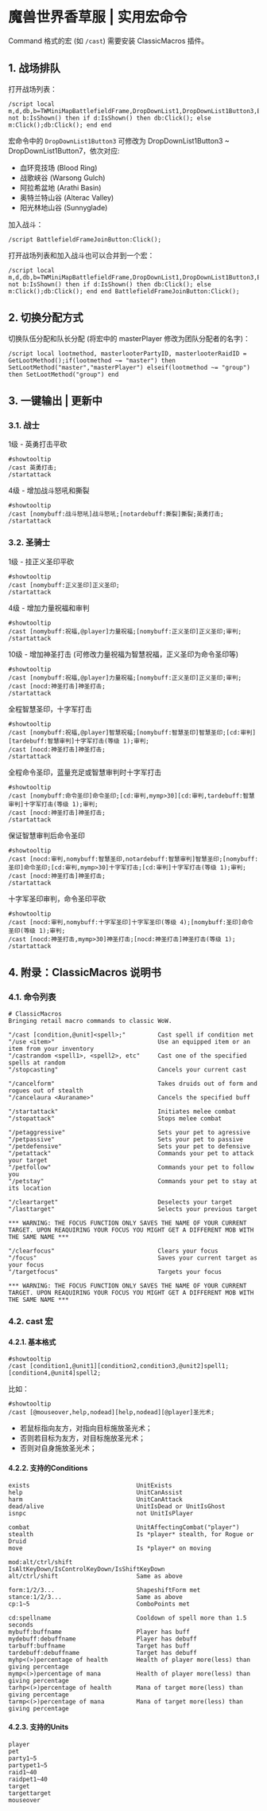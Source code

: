 # 魔兽世界香草服 | 实用宏命令

Command 格式的宏 (如 `/cast`) 需要安装 ClassicMacros 插件。

## 1. 战场排队

打开战场列表：

```text
/script local m,d,db,b=TWMiniMapBattlefieldFrame,DropDownList1,DropDownList1Button3,BattlefieldFrame;if not b:IsShown() then if d:IsShown() then db:Click(); else m:Click();db:Click(); end end
```

宏命令中的 `DropDownList1Button3` 可修改为 DropDownList1Button3 ~ DropDownList1Button7，依次对应:

- 血环竞技场 (Blood Ring)
- 战歌峡谷 (Warsong Gulch)
- 阿拉希盆地 (Arathi Basin)
- 奥特兰特山谷 (Alterac Valley)
- 阳光林地山谷 (Sunnyglade)

加入战斗：

```text
/script BattlefieldFrameJoinButton:Click();
```

打开战场列表和加入战斗也可以合并到一个宏：

```text
/script local m,d,db,b=TWMiniMapBattlefieldFrame,DropDownList1,DropDownList1Button3,BattlefieldFrame;if not b:IsShown() then if d:IsShown() then db:Click(); else m:Click();db:Click(); end end BattlefieldFrameJoinButton:Click();
```

## 2. 切换分配方式

切换队伍分配和队长分配 (将宏中的 masterPlayer 修改为团队分配者的名字)：

```text
/script local lootmethod, masterlooterPartyID, masterlooterRaidID = GetLootMethod();if(lootmethod ~= "master") then SetLootMethod("master","masterPlayer") elseif(lootmethod ~= "group") then SetLootMethod("group") end
```

## 3. 一键输出 | 更新中

### 3.1. 战士

1级 - 英勇打击平砍

```text
#showtooltip
/cast 英勇打击;
/startattack
```

4级 - 增加战斗怒吼和撕裂

```text
#showtooltip
/cast [nomybuff:战斗怒吼]战斗怒吼;[notardebuff:撕裂]撕裂;英勇打击;
/startattack
```

### 3.2. 圣骑士

1级 - 挂正义圣印平砍

```text
#showtooltip
/cast [nomybuff:正义圣印]正义圣印;
/startattack
```

4级 - 增加力量祝福和审判

```text
#showtooltip
/cast [nomybuff:祝福,@player]力量祝福;[nomybuff:正义圣印]正义圣印;审判;
/startattack
```

10级 - 增加神圣打击 (可修改力量祝福为智慧祝福，正义圣印为命令圣印等)

```text
#showtooltip
/cast [nomybuff:祝福,@player]力量祝福;[nomybuff:正义圣印]正义圣印;审判;
/cast [nocd:神圣打击]神圣打击;
/startattack
```

全程智慧圣印，十字军打击

```text
#showtooltip
/cast [nomybuff:祝福,@player]智慧祝福;[nomybuff:智慧圣印]智慧圣印;[cd:审判][tardebuff:智慧审判]十字军打击(等级 1);审判;
/cast [nocd:神圣打击]神圣打击;
/startattack
```

全程命令圣印，蓝量充足或智慧审判时十字军打击

```text
#showtooltip
/cast [nomybuff:命令圣印]命令圣印;[cd:审判,mymp>30][cd:审判,tardebuff:智慧审判]十字军打击(等级 1);审判;
/cast [nocd:神圣打击]神圣打击;
/startattack
```

保证智慧审判后命令圣印

```text
#showtooltip
/cast [nocd:审判,nomybuff:智慧圣印,notardebuff:智慧审判]智慧圣印;[nomybuff:圣印]命令圣印;[cd:审判,mymp>30]十字军打击;[cd:审判]十字军打击(等级 1);审判;
/cast [nocd:神圣打击]神圣打击;
/startattack
```

十字军圣印审判，命令圣印平砍

```text
#showtooltip
/cast [nocd:审判,nomybuff:十字军圣印]十字军圣印(等级 4);[nomybuff:圣印]命令圣印(等级 1);审判;
/cast [nocd:神圣打击,mymp>30]神圣打击;[nocd:神圣打击]神圣打击(等级 1);
/startattack
```

## 4. 附录：ClassicMacros 说明书

### 4.1. 命令列表

```text
# ClassicMacros
Bringing retail macro commands to classic WoW.

"/cast [condition,@unit]<spell>;"         Cast spell if condition met
"/use <item>"                             Use an equipped item or an item from your inventory
"/castrandom <spell1>, <spell2>, etc"     Cast one of the specified spells at random
"/stopcasting"                            Cancels your current cast

"/cancelform"                             Takes druids out of form and rogues out of stealth
"/cancelaura <Auraname>"                  Cancels the specified buff

"/startattack"                            Initiates melee combat
"/stopattack"                             Stops melee combat

"/petaggressive"                          Sets your pet to agressive
"/petpassive"                             Sets your pet to passive
"/petdefensive"                           Sets your pet to defensive
"/petattack"                              Commands your pet to attack your target
"/petfollow"                              Commands your pet to follow you
"/petstay"                                Commands your pet to stay at its location

"/cleartarget"                            Deselects your target
"/lasttarget"                             Selects your previous target

*** WARNING: THE FOCUS FUNCTION ONLY SAVES THE NAME OF YOUR CURRENT TARGET. UPON REAQUIRING YOUR FOCUS YOU MIGHT GET A DIFFERENT MOB WITH THE SAME NAME ***

"/clearfocus"                             Clears your focus
"/focus"                                  Saves your current target as your focus
"/targetfocus"                            Targets your focus

*** WARNING: THE FOCUS FUNCTION ONLY SAVES THE NAME OF YOUR CURRENT TARGET. UPON REAQUIRING YOUR FOCUS YOU MIGHT GET A DIFFERENT MOB WITH THE SAME NAME ***
```

### 4.2. cast 宏

#### 4.2.1. 基本格式

```text
#showtooltip
/cast [condition1,@unit1][condition2,condition3,@unit2]spell1;[condition4,@unit4]spell2;
```

比如：

```text
#showtooltip
/cast [@mouseover,help,nodead][help,nodead][@player]圣光术;
```

- 若鼠标指向友方，对指向目标施放圣光术；
- 否则若目标为友方，对目标施放圣光术；
- 否则对自身施放圣光术；

#### 4.2.2. 支持的Conditions

```text
exists                              UnitExists
help                                UnitCanAssist
harm                                UnitCanAttack
dead/alive                          UnitIsDead or UnitIsGhost
isnpc                               not UnitIsPlayer

combat                              UnitAffectingCombat("player")
stealth                             Is *player* stealth, for Rogue or Druid
move                                Is *player* on moving

mod:alt/ctrl/shift                  IsAltKeyDown/IsControlKeyDown/IsShiftKeyDown
alt/ctrl/shift                      Same as above

form:1/2/3...                       ShapeshiftForm met
stance:1/2/3...                     Same as above
cp:1~5                              ComboPoints met

cd:spellname                        Cooldown of spell more than 1.5 seconds
mybuff:buffname                     Player has buff
mydebuff:debuffname                 Player has debuff
tarbuff:buffname                    Target has buff
tardebuff:debuffname                Target has debuff
myhp<(>)percentage of health        Health of player more(less) than giving percentage
mymp<(>)percentage of mana          Health of player more(less) than giving percentage
tarhp<(>)percentage of health       Mana of target more(less) than giving percentage
tarmp<(>)percentage of mana         Mana of target more(less) than giving percentage
```

#### 4.2.3. 支持的Units

```text
player
pet
party1~5
partypet1~5
raid1~40
raidpet1~40
target
targettarget
mouseover
```
